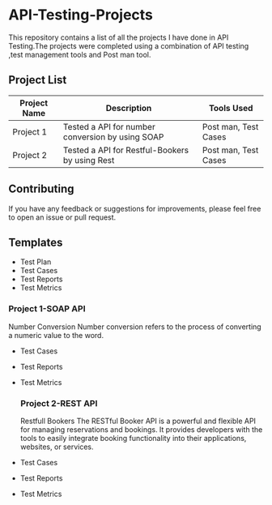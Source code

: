 # API-Testing-Projects
This repository contains a list of all the projects I have done in API Testing.The projects were completed using a combination of API testing ,test management tools and Post man tool.
## Project List

| Project Name | Description | Tools Used |
|--------------|-------------|------------|
| Project 1 | Tested a API for number conversion by using SOAP | Post man, Test Cases | JIRA |
| Project 2 | Tested a API for Restful-Bookers by using Rest | Post man, Test Cases | JIRA |


## Contributing

If you have any feedback or suggestions for improvements, please feel free to open an issue or pull request.

## Templates
- Test Plan
- Test Cases
- Test Reports
- Test Metrics


### Project 1-SOAP API
Number Conversion 
Number conversion refers to the process of converting a numeric value to the word.

- Test Cases
- Test Reports
- Test Metrics

  ### Project 2-REST API
  Restfull Bookers
  The RESTful Booker API is a powerful and flexible API for managing reservations and bookings. It provides developers with the tools to easily integrate booking functionality into their applications, websites, or services. 
- Test Cases
- Test Reports
- Test Metrics
